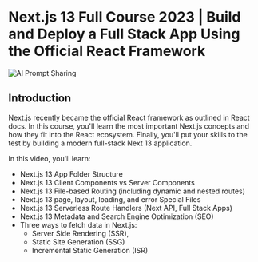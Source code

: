 # Next.js 13 Full Course 2023 | Build and Deploy a Full Stack App Using the Official React Framework
![AI Prompt Sharing](https://i.ibb.co/9pQNZZy/Thumbnail-27.png)

## Introduction
Next.js recently became the official React framework as outlined in React docs. In this course, you'll learn the most important Next.js concepts and how they fit into the React ecosystem. Finally, you'll put your skills to the test by building a modern full-stack Next 13 application.
 
In this video, you'll learn:
- Next.js 13 App Folder Structure
- Next.js 13 Client Components vs Server Components
- Next.js 13 File-based Routing (including dynamic and nested routes)
- Next.js 13 page, layout, loading, and error Special Files
- Next.js 13 Serverless Route Handlers (Next API, Full Stack Apps)
- Next.js 13 Metadata and Search Engine Optimization (SEO)
- Three ways to fetch data in Next.js:
   - Server Side Rendering (SSR),
   - Static Site Generation (SSG)
   - Incremental Static Generation (ISR)
